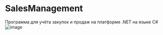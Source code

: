 # SalesManagement
Программа для учёта закупок и продаж на платформе .NET на языке C#
![image](https://user-images.githubusercontent.com/129003504/227800481-8d57003b-0fa7-48e0-bea7-f78162bfee8f.png)

